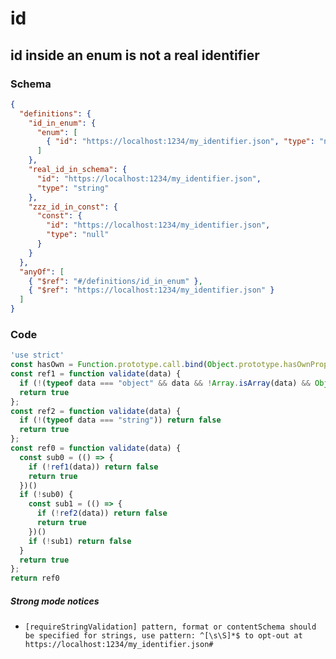 # id

## id inside an enum is not a real identifier

### Schema

```json
{
  "definitions": {
    "id_in_enum": {
      "enum": [
        { "id": "https://localhost:1234/my_identifier.json", "type": "null" }
      ]
    },
    "real_id_in_schema": {
      "id": "https://localhost:1234/my_identifier.json",
      "type": "string"
    },
    "zzz_id_in_const": {
      "const": {
        "id": "https://localhost:1234/my_identifier.json",
        "type": "null"
      }
    }
  },
  "anyOf": [
    { "$ref": "#/definitions/id_in_enum" },
    { "$ref": "https://localhost:1234/my_identifier.json" }
  ]
}
```

### Code

```js
'use strict'
const hasOwn = Function.prototype.call.bind(Object.prototype.hasOwnProperty);
const ref1 = function validate(data) {
  if (!(typeof data === "object" && data && !Array.isArray(data) && Object.keys(data).length === 2 && hasOwn(data, "id") && hasOwn(data, "type") && data["id"] === "https://localhost:1234/my_identifier.json" && data["type"] === "null")) return false
  return true
};
const ref2 = function validate(data) {
  if (!(typeof data === "string")) return false
  return true
};
const ref0 = function validate(data) {
  const sub0 = (() => {
    if (!ref1(data)) return false
    return true
  })()
  if (!sub0) {
    const sub1 = (() => {
      if (!ref2(data)) return false
      return true
    })()
    if (!sub1) return false
  }
  return true
};
return ref0
```

##### Strong mode notices

 * `[requireStringValidation] pattern, format or contentSchema should be specified for strings, use pattern: ^[\s\S]*$ to opt-out at https://localhost:1234/my_identifier.json#`

